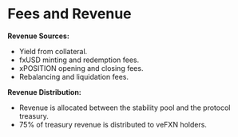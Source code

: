 # Fees and Revenue

**Revenue Sources:**

* Yield from collateral.
* fxUSD minting and redemption fees.
* xPOSITION opening and closing fees.
* Rebalancing and liquidation fees.

**Revenue Distribution:**

* Revenue is allocated between the stability pool and the protocol treasury.
* 75% of treasury revenue is distributed to veFXN holders.
